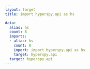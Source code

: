 ```yaml
---
layout: target
title: import hyperspy.api as hs

data:
  alias: hs
  count: 8
  imports:
  - alias: hs
    count: 8
    import: import hyperspy.api as hs
    target: hyperspy.api
  target: hyperspy.api
---
```

